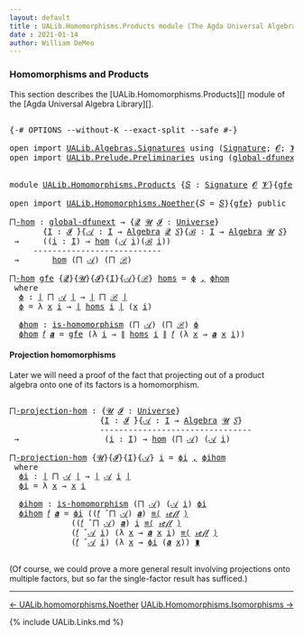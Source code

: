 ```yaml
---
layout: default
title : UALib.Homomorphisms.Products module (The Agda Universal Algebra Library)
date : 2021-01-14
author: William DeMeo
---
```


### <a id="homomorphisms-and-products">Homomorphisms and Products</a>

This section describes the [UALib.Homomorphisms.Products][] module of the [Agda Universal Algebra Library][].

<pre class="Agda">

<a id="343" class="Symbol">{-#</a> <a id="347" class="Keyword">OPTIONS</a> <a id="355" class="Pragma">--without-K</a> <a id="367" class="Pragma">--exact-split</a> <a id="381" class="Pragma">--safe</a> <a id="388" class="Symbol">#-}</a>

<a id="393" class="Keyword">open</a> <a id="398" class="Keyword">import</a> <a id="405" href="UALib.Algebras.Signatures.html" class="Module">UALib.Algebras.Signatures</a> <a id="431" class="Keyword">using</a> <a id="437" class="Symbol">(</a><a id="438" href="UALib.Algebras.Signatures.html#1452" class="Function">Signature</a><a id="447" class="Symbol">;</a> <a id="449" href="universes.html#613" class="Generalizable">𝓞</a><a id="450" class="Symbol">;</a> <a id="452" href="universes.html#617" class="Generalizable">𝓥</a><a id="453" class="Symbol">)</a>
<a id="455" class="Keyword">open</a> <a id="460" class="Keyword">import</a> <a id="467" href="UALib.Prelude.Preliminaries.html" class="Module">UALib.Prelude.Preliminaries</a> <a id="495" class="Keyword">using</a> <a id="501" class="Symbol">(</a><a id="502" href="MGS-Subsingleton-Theorems.html#3468" class="Function">global-dfunext</a><a id="516" class="Symbol">)</a>


<a id="520" class="Keyword">module</a> <a id="527" href="UALib.Homomorphisms.Products.html" class="Module">UALib.Homomorphisms.Products</a> <a id="556" class="Symbol">{</a><a id="557" href="UALib.Homomorphisms.Products.html#557" class="Bound">𝑆</a> <a id="559" class="Symbol">:</a> <a id="561" href="UALib.Algebras.Signatures.html#1452" class="Function">Signature</a> <a id="571" href="universes.html#613" class="Generalizable">𝓞</a> <a id="573" href="universes.html#617" class="Generalizable">𝓥</a><a id="574" class="Symbol">}{</a><a id="576" href="UALib.Homomorphisms.Products.html#576" class="Bound">gfe</a> <a id="580" class="Symbol">:</a> <a id="582" href="MGS-Subsingleton-Theorems.html#3468" class="Function">global-dfunext</a><a id="596" class="Symbol">}</a> <a id="598" class="Keyword">where</a>

<a id="605" class="Keyword">open</a> <a id="610" class="Keyword">import</a> <a id="617" href="UALib.Homomorphisms.Noether.html" class="Module">UALib.Homomorphisms.Noether</a><a id="644" class="Symbol">{</a><a id="645" class="Argument">𝑆</a> <a id="647" class="Symbol">=</a> <a id="649" href="UALib.Homomorphisms.Products.html#557" class="Bound">𝑆</a><a id="650" class="Symbol">}{</a><a id="652" href="UALib.Homomorphisms.Products.html#576" class="Bound">gfe</a><a id="655" class="Symbol">}</a> <a id="657" class="Keyword">public</a>

<a id="⨅-hom"></a><a id="665" href="UALib.Homomorphisms.Products.html#665" class="Function">⨅-hom</a> <a id="671" class="Symbol">:</a> <a id="673" href="MGS-Subsingleton-Theorems.html#3468" class="Function">global-dfunext</a> <a id="688" class="Symbol">→</a> <a id="690" class="Symbol">{</a><a id="691" href="UALib.Homomorphisms.Products.html#691" class="Bound">𝓠</a> <a id="693" href="UALib.Homomorphisms.Products.html#693" class="Bound">𝓤</a> <a id="695" href="UALib.Homomorphisms.Products.html#695" class="Bound">𝓘</a> <a id="697" class="Symbol">:</a> <a id="699" href="universes.html#551" class="Function">Universe</a><a id="707" class="Symbol">}</a>
       <a id="716" class="Symbol">{</a><a id="717" href="UALib.Homomorphisms.Products.html#717" class="Bound">I</a> <a id="719" class="Symbol">:</a> <a id="721" href="UALib.Homomorphisms.Products.html#695" class="Bound">𝓘</a> <a id="723" href="universes.html#758" class="Function Operator">̇</a><a id="724" class="Symbol">}{</a><a id="726" href="UALib.Homomorphisms.Products.html#726" class="Bound">𝒜</a> <a id="728" class="Symbol">:</a> <a id="730" href="UALib.Homomorphisms.Products.html#717" class="Bound">I</a> <a id="732" class="Symbol">→</a> <a id="734" href="UALib.Algebras.Algebras.html#811" class="Function">Algebra</a> <a id="742" href="UALib.Homomorphisms.Products.html#691" class="Bound">𝓠</a> <a id="744" href="UALib.Homomorphisms.Products.html#557" class="Bound">𝑆</a><a id="745" class="Symbol">}{</a><a id="747" href="UALib.Homomorphisms.Products.html#747" class="Bound">ℬ</a> <a id="749" class="Symbol">:</a> <a id="751" href="UALib.Homomorphisms.Products.html#717" class="Bound">I</a> <a id="753" class="Symbol">→</a> <a id="755" href="UALib.Algebras.Algebras.html#811" class="Function">Algebra</a> <a id="763" href="UALib.Homomorphisms.Products.html#693" class="Bound">𝓤</a> <a id="765" href="UALib.Homomorphisms.Products.html#557" class="Bound">𝑆</a><a id="766" class="Symbol">}</a>
 <a id="769" class="Symbol">→</a>     <a id="775" class="Symbol">((</a><a id="777" href="UALib.Homomorphisms.Products.html#777" class="Bound">i</a> <a id="779" class="Symbol">:</a> <a id="781" href="UALib.Homomorphisms.Products.html#717" class="Bound">I</a><a id="782" class="Symbol">)</a> <a id="784" class="Symbol">→</a> <a id="786" href="UALib.Homomorphisms.Basic.html#2265" class="Function">hom</a> <a id="790" class="Symbol">(</a><a id="791" href="UALib.Homomorphisms.Products.html#726" class="Bound">𝒜</a> <a id="793" href="UALib.Homomorphisms.Products.html#777" class="Bound">i</a><a id="794" class="Symbol">)(</a><a id="796" href="UALib.Homomorphisms.Products.html#747" class="Bound">ℬ</a> <a id="798" href="UALib.Homomorphisms.Products.html#777" class="Bound">i</a><a id="799" class="Symbol">))</a>
     <a id="807" class="Comment">---------------------------</a>
 <a id="836" class="Symbol">→</a>       <a id="844" href="UALib.Homomorphisms.Basic.html#2265" class="Function">hom</a> <a id="848" class="Symbol">(</a><a id="849" href="UALib.Algebras.Products.html#678" class="Function">⨅</a> <a id="851" href="UALib.Homomorphisms.Products.html#726" class="Bound">𝒜</a><a id="852" class="Symbol">)</a> <a id="854" class="Symbol">(</a><a id="855" href="UALib.Algebras.Products.html#678" class="Function">⨅</a> <a id="857" href="UALib.Homomorphisms.Products.html#747" class="Bound">ℬ</a><a id="858" class="Symbol">)</a>

<a id="861" href="UALib.Homomorphisms.Products.html#665" class="Function">⨅-hom</a> <a id="867" href="UALib.Homomorphisms.Products.html#867" class="Bound">gfe</a> <a id="871" class="Symbol">{</a><a id="872" href="UALib.Homomorphisms.Products.html#872" class="Bound">𝓠</a><a id="873" class="Symbol">}{</a><a id="875" href="UALib.Homomorphisms.Products.html#875" class="Bound">𝓤</a><a id="876" class="Symbol">}{</a><a id="878" href="UALib.Homomorphisms.Products.html#878" class="Bound">𝓘</a><a id="879" class="Symbol">}{</a><a id="881" href="UALib.Homomorphisms.Products.html#881" class="Bound">I</a><a id="882" class="Symbol">}{</a><a id="884" href="UALib.Homomorphisms.Products.html#884" class="Bound">𝒜</a><a id="885" class="Symbol">}{</a><a id="887" href="UALib.Homomorphisms.Products.html#887" class="Bound">ℬ</a><a id="888" class="Symbol">}</a> <a id="890" href="UALib.Homomorphisms.Products.html#890" class="Bound">homs</a> <a id="895" class="Symbol">=</a> <a id="897" href="UALib.Homomorphisms.Products.html#915" class="Function">ϕ</a> <a id="899" href="UALib.Prelude.Preliminaries.html#5763" class="InductiveConstructor Operator">,</a> <a id="901" href="UALib.Homomorphisms.Products.html#971" class="Function">ϕhom</a>
 <a id="907" class="Keyword">where</a>
  <a id="915" href="UALib.Homomorphisms.Products.html#915" class="Function">ϕ</a> <a id="917" class="Symbol">:</a> <a id="919" href="UALib.Prelude.Preliminaries.html#10371" class="Function Operator">∣</a> <a id="921" href="UALib.Algebras.Products.html#678" class="Function">⨅</a> <a id="923" href="UALib.Homomorphisms.Products.html#884" class="Bound">𝒜</a> <a id="925" href="UALib.Prelude.Preliminaries.html#10371" class="Function Operator">∣</a> <a id="927" class="Symbol">→</a> <a id="929" href="UALib.Prelude.Preliminaries.html#10371" class="Function Operator">∣</a> <a id="931" href="UALib.Algebras.Products.html#678" class="Function">⨅</a> <a id="933" href="UALib.Homomorphisms.Products.html#887" class="Bound">ℬ</a> <a id="935" href="UALib.Prelude.Preliminaries.html#10371" class="Function Operator">∣</a>
  <a id="939" href="UALib.Homomorphisms.Products.html#915" class="Function">ϕ</a> <a id="941" class="Symbol">=</a> <a id="943" class="Symbol">λ</a> <a id="945" href="UALib.Homomorphisms.Products.html#945" class="Bound">x</a> <a id="947" href="UALib.Homomorphisms.Products.html#947" class="Bound">i</a> <a id="949" class="Symbol">→</a> <a id="951" href="UALib.Prelude.Preliminaries.html#10371" class="Function Operator">∣</a> <a id="953" href="UALib.Homomorphisms.Products.html#890" class="Bound">homs</a> <a id="958" href="UALib.Homomorphisms.Products.html#947" class="Bound">i</a> <a id="960" href="UALib.Prelude.Preliminaries.html#10371" class="Function Operator">∣</a> <a id="962" class="Symbol">(</a><a id="963" href="UALib.Homomorphisms.Products.html#945" class="Bound">x</a> <a id="965" href="UALib.Homomorphisms.Products.html#947" class="Bound">i</a><a id="966" class="Symbol">)</a>

  <a id="971" href="UALib.Homomorphisms.Products.html#971" class="Function">ϕhom</a> <a id="976" class="Symbol">:</a> <a id="978" href="UALib.Homomorphisms.Basic.html#2093" class="Function">is-homomorphism</a> <a id="994" class="Symbol">(</a><a id="995" href="UALib.Algebras.Products.html#678" class="Function">⨅</a> <a id="997" href="UALib.Homomorphisms.Products.html#884" class="Bound">𝒜</a><a id="998" class="Symbol">)</a> <a id="1000" class="Symbol">(</a><a id="1001" href="UALib.Algebras.Products.html#678" class="Function">⨅</a> <a id="1003" href="UALib.Homomorphisms.Products.html#887" class="Bound">ℬ</a><a id="1004" class="Symbol">)</a> <a id="1006" href="UALib.Homomorphisms.Products.html#915" class="Function">ϕ</a>
  <a id="1010" href="UALib.Homomorphisms.Products.html#971" class="Function">ϕhom</a> <a id="1015" href="UALib.Homomorphisms.Products.html#1015" class="Bound">𝑓</a> <a id="1017" href="UALib.Homomorphisms.Products.html#1017" class="Bound">𝒂</a> <a id="1019" class="Symbol">=</a> <a id="1021" href="UALib.Homomorphisms.Products.html#867" class="Bound">gfe</a> <a id="1025" class="Symbol">(λ</a> <a id="1028" href="UALib.Homomorphisms.Products.html#1028" class="Bound">i</a> <a id="1030" class="Symbol">→</a> <a id="1032" href="UALib.Prelude.Preliminaries.html#10452" class="Function Operator">∥</a> <a id="1034" href="UALib.Homomorphisms.Products.html#890" class="Bound">homs</a> <a id="1039" href="UALib.Homomorphisms.Products.html#1028" class="Bound">i</a> <a id="1041" href="UALib.Prelude.Preliminaries.html#10452" class="Function Operator">∥</a> <a id="1043" href="UALib.Homomorphisms.Products.html#1015" class="Bound">𝑓</a> <a id="1045" class="Symbol">(λ</a> <a id="1048" href="UALib.Homomorphisms.Products.html#1048" class="Bound">x</a> <a id="1050" class="Symbol">→</a> <a id="1052" href="UALib.Homomorphisms.Products.html#1017" class="Bound">𝒂</a> <a id="1054" href="UALib.Homomorphisms.Products.html#1048" class="Bound">x</a> <a id="1056" href="UALib.Homomorphisms.Products.html#1028" class="Bound">i</a><a id="1057" class="Symbol">))</a>
</pre>

#### Projection homomorphisms

Later we will need a proof of the fact that projecting out of a product algebra onto one of its factors is a homomorphism.

<pre class="Agda">

<a id="⨅-projection-hom"></a><a id="1241" href="UALib.Homomorphisms.Products.html#1241" class="Function">⨅-projection-hom</a> <a id="1258" class="Symbol">:</a> <a id="1260" class="Symbol">{</a><a id="1261" href="UALib.Homomorphisms.Products.html#1261" class="Bound">𝓤</a> <a id="1263" href="UALib.Homomorphisms.Products.html#1263" class="Bound">𝓘</a> <a id="1265" class="Symbol">:</a> <a id="1267" href="universes.html#551" class="Function">Universe</a><a id="1275" class="Symbol">}</a>
                   <a id="1296" class="Symbol">{</a><a id="1297" href="UALib.Homomorphisms.Products.html#1297" class="Bound">I</a> <a id="1299" class="Symbol">:</a> <a id="1301" href="UALib.Homomorphisms.Products.html#1263" class="Bound">𝓘</a> <a id="1303" href="universes.html#758" class="Function Operator">̇</a><a id="1304" class="Symbol">}{</a><a id="1306" href="UALib.Homomorphisms.Products.html#1306" class="Bound">𝒜</a> <a id="1308" class="Symbol">:</a> <a id="1310" href="UALib.Homomorphisms.Products.html#1297" class="Bound">I</a> <a id="1312" class="Symbol">→</a> <a id="1314" href="UALib.Algebras.Algebras.html#811" class="Function">Algebra</a> <a id="1322" href="UALib.Homomorphisms.Products.html#1261" class="Bound">𝓤</a> <a id="1324" href="UALib.Homomorphisms.Products.html#557" class="Bound">𝑆</a><a id="1325" class="Symbol">}</a>
                   <a id="1346" class="Comment">--------------------------------</a>
 <a id="1380" class="Symbol">→</a>                  <a id="1399" class="Symbol">(</a><a id="1400" href="UALib.Homomorphisms.Products.html#1400" class="Bound">i</a> <a id="1402" class="Symbol">:</a> <a id="1404" href="UALib.Homomorphisms.Products.html#1297" class="Bound">I</a><a id="1405" class="Symbol">)</a> <a id="1407" class="Symbol">→</a> <a id="1409" href="UALib.Homomorphisms.Basic.html#2265" class="Function">hom</a> <a id="1413" class="Symbol">(</a><a id="1414" href="UALib.Algebras.Products.html#678" class="Function">⨅</a> <a id="1416" href="UALib.Homomorphisms.Products.html#1306" class="Bound">𝒜</a><a id="1417" class="Symbol">)</a> <a id="1419" class="Symbol">(</a><a id="1420" href="UALib.Homomorphisms.Products.html#1306" class="Bound">𝒜</a> <a id="1422" href="UALib.Homomorphisms.Products.html#1400" class="Bound">i</a><a id="1423" class="Symbol">)</a>

<a id="1426" href="UALib.Homomorphisms.Products.html#1241" class="Function">⨅-projection-hom</a> <a id="1443" class="Symbol">{</a><a id="1444" href="UALib.Homomorphisms.Products.html#1444" class="Bound">𝓤</a><a id="1445" class="Symbol">}{</a><a id="1447" href="UALib.Homomorphisms.Products.html#1447" class="Bound">𝓘</a><a id="1448" class="Symbol">}{</a><a id="1450" href="UALib.Homomorphisms.Products.html#1450" class="Bound">I</a><a id="1451" class="Symbol">}{</a><a id="1453" href="UALib.Homomorphisms.Products.html#1453" class="Bound">𝒜</a><a id="1454" class="Symbol">}</a> <a id="1456" href="UALib.Homomorphisms.Products.html#1456" class="Bound">i</a> <a id="1458" class="Symbol">=</a> <a id="1460" href="UALib.Homomorphisms.Products.html#1480" class="Function">ϕi</a> <a id="1463" href="UALib.Prelude.Preliminaries.html#5763" class="InductiveConstructor Operator">,</a> <a id="1465" href="UALib.Homomorphisms.Products.html#1523" class="Function">ϕihom</a>
 <a id="1472" class="Keyword">where</a>
  <a id="1480" href="UALib.Homomorphisms.Products.html#1480" class="Function">ϕi</a> <a id="1483" class="Symbol">:</a> <a id="1485" href="UALib.Prelude.Preliminaries.html#10371" class="Function Operator">∣</a> <a id="1487" href="UALib.Algebras.Products.html#678" class="Function">⨅</a> <a id="1489" href="UALib.Homomorphisms.Products.html#1453" class="Bound">𝒜</a> <a id="1491" href="UALib.Prelude.Preliminaries.html#10371" class="Function Operator">∣</a> <a id="1493" class="Symbol">→</a> <a id="1495" href="UALib.Prelude.Preliminaries.html#10371" class="Function Operator">∣</a> <a id="1497" href="UALib.Homomorphisms.Products.html#1453" class="Bound">𝒜</a> <a id="1499" href="UALib.Homomorphisms.Products.html#1456" class="Bound">i</a> <a id="1501" href="UALib.Prelude.Preliminaries.html#10371" class="Function Operator">∣</a>
  <a id="1505" href="UALib.Homomorphisms.Products.html#1480" class="Function">ϕi</a> <a id="1508" class="Symbol">=</a> <a id="1510" class="Symbol">λ</a> <a id="1512" href="UALib.Homomorphisms.Products.html#1512" class="Bound">x</a> <a id="1514" class="Symbol">→</a> <a id="1516" href="UALib.Homomorphisms.Products.html#1512" class="Bound">x</a> <a id="1518" href="UALib.Homomorphisms.Products.html#1456" class="Bound">i</a>

  <a id="1523" href="UALib.Homomorphisms.Products.html#1523" class="Function">ϕihom</a> <a id="1529" class="Symbol">:</a> <a id="1531" href="UALib.Homomorphisms.Basic.html#2093" class="Function">is-homomorphism</a> <a id="1547" class="Symbol">(</a><a id="1548" href="UALib.Algebras.Products.html#678" class="Function">⨅</a> <a id="1550" href="UALib.Homomorphisms.Products.html#1453" class="Bound">𝒜</a><a id="1551" class="Symbol">)</a> <a id="1553" class="Symbol">(</a><a id="1554" href="UALib.Homomorphisms.Products.html#1453" class="Bound">𝒜</a> <a id="1556" href="UALib.Homomorphisms.Products.html#1456" class="Bound">i</a><a id="1557" class="Symbol">)</a> <a id="1559" href="UALib.Homomorphisms.Products.html#1480" class="Function">ϕi</a>
  <a id="1564" href="UALib.Homomorphisms.Products.html#1523" class="Function">ϕihom</a> <a id="1570" href="UALib.Homomorphisms.Products.html#1570" class="Bound">𝑓</a> <a id="1572" href="UALib.Homomorphisms.Products.html#1572" class="Bound">𝒂</a> <a id="1574" class="Symbol">=</a> <a id="1576" href="UALib.Homomorphisms.Products.html#1480" class="Function">ϕi</a> <a id="1579" class="Symbol">((</a><a id="1581" href="UALib.Homomorphisms.Products.html#1570" class="Bound">𝑓</a> <a id="1583" href="UALib.Algebras.Algebras.html#3426" class="Function Operator">̂</a> <a id="1585" href="UALib.Algebras.Products.html#678" class="Function">⨅</a> <a id="1587" href="UALib.Homomorphisms.Products.html#1453" class="Bound">𝒜</a><a id="1588" class="Symbol">)</a> <a id="1590" href="UALib.Homomorphisms.Products.html#1572" class="Bound">𝒂</a><a id="1591" class="Symbol">)</a> <a id="1593" href="MGS-MLTT.html#5997" class="Function Operator">≡⟨</a> <a id="1596" href="UALib.Prelude.Preliminaries.html#5668" class="InductiveConstructor">𝓇ℯ𝒻𝓁</a> <a id="1601" href="MGS-MLTT.html#5997" class="Function Operator">⟩</a>
             <a id="1616" class="Symbol">((</a><a id="1618" href="UALib.Homomorphisms.Products.html#1570" class="Bound">𝑓</a> <a id="1620" href="UALib.Algebras.Algebras.html#3426" class="Function Operator">̂</a> <a id="1622" href="UALib.Algebras.Products.html#678" class="Function">⨅</a> <a id="1624" href="UALib.Homomorphisms.Products.html#1453" class="Bound">𝒜</a><a id="1625" class="Symbol">)</a> <a id="1627" href="UALib.Homomorphisms.Products.html#1572" class="Bound">𝒂</a><a id="1628" class="Symbol">)</a> <a id="1630" href="UALib.Homomorphisms.Products.html#1456" class="Bound">i</a> <a id="1632" href="MGS-MLTT.html#5997" class="Function Operator">≡⟨</a> <a id="1635" href="UALib.Prelude.Preliminaries.html#5668" class="InductiveConstructor">𝓇ℯ𝒻𝓁</a> <a id="1640" href="MGS-MLTT.html#5997" class="Function Operator">⟩</a>
             <a id="1655" class="Symbol">(</a><a id="1656" href="UALib.Homomorphisms.Products.html#1570" class="Bound">𝑓</a> <a id="1658" href="UALib.Algebras.Algebras.html#3426" class="Function Operator">̂</a> <a id="1660" href="UALib.Homomorphisms.Products.html#1453" class="Bound">𝒜</a> <a id="1662" href="UALib.Homomorphisms.Products.html#1456" class="Bound">i</a><a id="1663" class="Symbol">)</a> <a id="1665" class="Symbol">(λ</a> <a id="1668" href="UALib.Homomorphisms.Products.html#1668" class="Bound">x</a> <a id="1670" class="Symbol">→</a> <a id="1672" href="UALib.Homomorphisms.Products.html#1572" class="Bound">𝒂</a> <a id="1674" href="UALib.Homomorphisms.Products.html#1668" class="Bound">x</a> <a id="1676" href="UALib.Homomorphisms.Products.html#1456" class="Bound">i</a><a id="1677" class="Symbol">)</a> <a id="1679" href="MGS-MLTT.html#5997" class="Function Operator">≡⟨</a> <a id="1682" href="UALib.Prelude.Preliminaries.html#5668" class="InductiveConstructor">𝓇ℯ𝒻𝓁</a> <a id="1687" href="MGS-MLTT.html#5997" class="Function Operator">⟩</a>
             <a id="1702" class="Symbol">(</a><a id="1703" href="UALib.Homomorphisms.Products.html#1570" class="Bound">𝑓</a> <a id="1705" href="UALib.Algebras.Algebras.html#3426" class="Function Operator">̂</a> <a id="1707" href="UALib.Homomorphisms.Products.html#1453" class="Bound">𝒜</a> <a id="1709" href="UALib.Homomorphisms.Products.html#1456" class="Bound">i</a><a id="1710" class="Symbol">)</a> <a id="1712" class="Symbol">(λ</a> <a id="1715" href="UALib.Homomorphisms.Products.html#1715" class="Bound">x</a> <a id="1717" class="Symbol">→</a> <a id="1719" href="UALib.Homomorphisms.Products.html#1480" class="Function">ϕi</a> <a id="1722" class="Symbol">(</a><a id="1723" href="UALib.Homomorphisms.Products.html#1572" class="Bound">𝒂</a> <a id="1725" href="UALib.Homomorphisms.Products.html#1715" class="Bound">x</a><a id="1726" class="Symbol">))</a> <a id="1729" href="MGS-MLTT.html#6079" class="Function Operator">∎</a>

</pre>

(Of course, we could prove a more general result involving projections onto multiple factors, but so far the single-factor result has sufficed.)

--------------------------------------

[← UALib.homomorphisms.Noether](UALib.Homomorphisms.Noether.html)
<span style="float:right;">[UALib.Homomorphisms.Isomorphisms →](UALib.Homomorphisms.Isomorphisms.html)</span>

{% include UALib.Links.md %}
